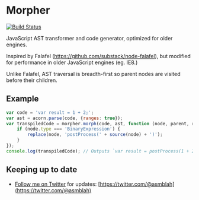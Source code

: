 Morpher
=======

[![Build Status](https://secure.travis-ci.org/asmblah/morpher.png?branch=master)](http://travis-ci.org/asmblah/morpher)

JavaScript AST transformer and code generator, optimized for older engines.

Inspired by Falafel (https://github.com/substack/node-falafel),
but modified for performance in older JavaScript engines (eg. IE8.)

Unlike Falafel, AST traversal is breadth-first so parent nodes are visited before their children.

Example
-------
```javascript
var code = 'var result = 1 + 2;';
var ast = acorn.parse(code, {ranges: true});
var transpiledCode = morpher.morph(code, ast, function (node, parent, replace, source) {
    if (node.type === 'BinaryExpression') {
        replace(node, 'postProcess(' + source(node) + ')');
    }
});
console.log(transpiledCode); // Outputs `var result = postProcess(1 + 2);`
```

Keeping up to date
------------------
- [Follow me on Twitter](https://twitter.com/@asmblah) for updates: [https://twitter.com/@asmblah](https://twitter.com/@asmblah)
